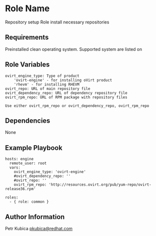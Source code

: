 Role Name
=========

Repository setup
Role install necessary repositories

Requirements
------------

Preinstalled clean operating system.
Supported system are listed on


Role Variables
--------------

    ovirt_engine_type: Type of product
        'ovirt-engine' - for installing oVirt product
        'rhevm' - for installing RHEVM
    ovirt_repo: URL of main repository file 
    ovirt_dependency_repo: URL of dependency repository file
    ovirt_rpm_repo: URL of RPM package with repository files
    
    Use either ovirt_rpm_repo or ovirt_dependency_repo, ovirt_rpm_repo
    
Dependencies
------------

None

Example Playbook
----------------

    hosts: engine
      remote_user: root
      vars:
        ovirt_engine_type: 'ovirt-engine'
        #ovirt_dependency_repo: ''
        #ovirt_repo: ''
        ovirt_rpm_repo: 'http://resources.ovirt.org/pub/yum-repo/ovirt-release36.rpm'

    roles:
      - { role: common }


Author Information
------------------

Petr Kubica
pkubica@redhat.com
